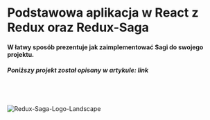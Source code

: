# Podstawowa aplikacja w React z Redux oraz Redux-Saga

#### W łatwy sposób prezentuje jak zaimplementować Sagi do swojego projektu.

##### Poniższy projekt został opisany w artykule: link

<br/>
<br/>

![Redux-Saga-Logo-Landscape](https://user-images.githubusercontent.com/35461058/179832981-bf9c22a2-b156-42f8-99b2-09267381dbe1.png)


